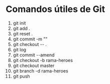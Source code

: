 # Comandos útiles de Git

1. git init
2. git add . 
3. git reset .
4. git commit -m ""
5. git checkout -- .
6. git log
7. git commit --amend
8. git checkout -b rama-heroes
9. git checkout master
10. git branch -d rama-heroes
11. git push
